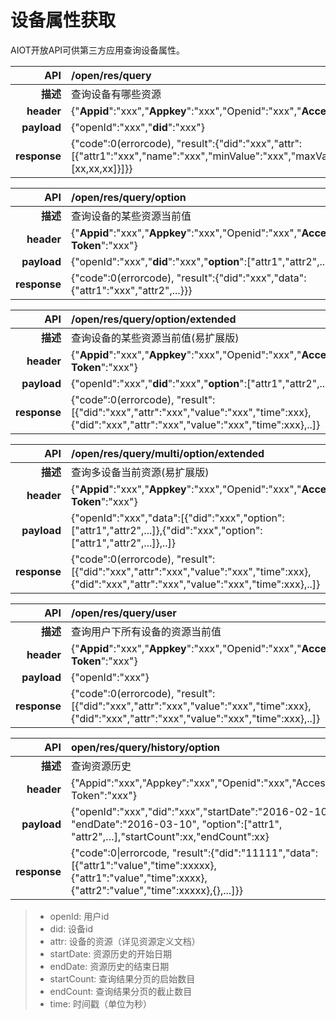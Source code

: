 # 设备属性获取

AIOT开放API可供第三方应用查询设备属性。

| API | /open/res/query |
| ---: | :--- |
| **描述** | 查询设备有哪些资源 |
| **header** | {"**Appid**":"xxx","**Appkey**":"xxx","Openid":"xxx","**Access-Token**":"xxx"} |
| **payload** | {"openId":"xxx","**did**":"xxx"} |
| **response** | {"code":0\(errorcode\), "result":{"did":"xxx","attr":\[{"attr1":"xxx","name":"xxx","minValue":"xxx","maxValue":"xxx","enum":\[xx,xx,xx\]}\]}} |

| API | /open/res/query/option |
| ---: | :--- |
| **描述** | 查询设备的某些资源当前值 |
| **header** | {"**Appid**":"xxx","**Appkey**":"xxx","Openid":"xxx","**Access-Token**":"xxx"} |
| **payload** | {"openId":"xxx","**did**":"xxx","**option**":\["attr1","attr2",...\]} |
| **response** | {"code":0\(errorcode\), "result":{"did":"xxx","data":{"attr1":"xxx","attr2",...}}} |

| API | /open/res/query/option/extended |
| ---: | :--- |
| **描述** | 查询设备的某些资源当前值\(易扩展版\) |
| **header** | {"**Appid**":"xxx","**Appkey**":"xxx","Openid":"xxx","**Access-Token**":"xxx"} |
| **payload** | {"openId":"xxx","**did**":"xxx","**option**":\["attr1","attr2",...\]} |
| **response** | {"code":0\(errorcode\), "result":\[{"did":"xxx","attr":"xxx","value":"xxx","time":xxx},{"did":"xxx","attr":"xxx","value":"xxx","time":xxx},..\]} |

| API | /open/res/query/multi/option/extended |
| ---: | :--- |
| **描述** | 查询多设备当前资源\(易扩展版\) |
| **header** | {"**Appid**":"xxx","**Appkey**":"xxx","Openid":"xxx","**Access-Token**":"xxx"} |
| **payload** | {"openId":"xxx","data":\[{"did":"xxx","option":\["attr1","attr2",...\]},{"did":"xxx","option":\["attr1","attr2",...\]},..\]} |
| **response** | {"code":0\(errorcode\), "result":\[{"did":"xxx","attr":"xxx","value":"xxx","time":xxx},{"did":"xxx","attr":"xxx","value":"xxx","time":xxx},..\]} |

| API | /open/res/query/user |
| ---: | :--- |
| **描述** | 查询用户下所有设备的资源当前值 |
| **header** | {"**Appid**":"xxx","**Appkey**":"xxx","Openid":"xxx","**Access-Token**":"xxx"} |
| **payload** | {"openId":"xxx"} |
| **response** | {"code":0\(errorcode\), "result":\[{"did":"xxx","attr":"xxx","value":"xxx","time":xxx},{"did":"xxx","attr":"xxx","value":"xxx","time":xxx},..\]} |

| **API** | open/res/query/history/option |
| ---: | :--- |
| **描述** | 查询资源历史 |
| **header** | {"Appid":"xxx","Appkey":"xxx","Openid":"xxx","Access-Token":"xxx"} |
| **payload** | {"openId":"xxx","did":"xxx","startDate":"2016-02-10", "endDate":"2016-03-10", "option":\["attr1", "attr2",…\],"startCount":xx,"endCount":xx} |
| **response** | {"code":0\|errorcode, "result":{"did":"11111","data":\[{"attr1":"value","time":xxxxx},{"attr1":"value","time":xxxx},{"attr2":"value","time":xxxxx},{},...\]}}  |

> * openId: 用户id
> * did: 设备id
> * attr: 设备的资源（详见资源定义文档）
> * startDate: 资源历史的开始日期
> * endDate: 资源历史的结束日期
> * startCount: 查询结果分页的启始数目
> * endCount: 查询结果分页的截止数目
> * time: 时间戳（单位为秒）




